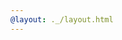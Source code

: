 ```yaml
---
@layout: ._/layout.html
---
```

<!-- @include */style-guide.md @layout: ._/article.html @type: column -->
<!-- @include 2025/09/panthers.md @layout: ._/article.html @type: link -->
<!-- @include 2025/09/alternator.md @layout: ._/article.html  @type: post-->

